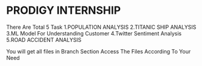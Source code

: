 # PRODIGY INTERNSHIP

There Are Total 5 Task
1.POPULATION ANALYSIS
2.TITANIC SHIP ANALYSIS
3.ML Model For Understanding Customer
4.Twitter Sentiment Analysis
5.ROAD ACCIDENT ANALYSIS

You will get all files in Branch Section
Access The Files According To Your Need
